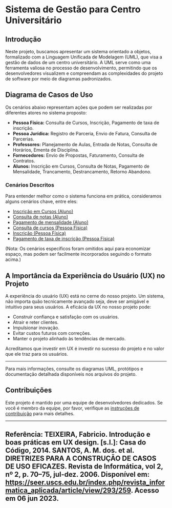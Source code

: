 
# Sistema de Gestão para Centro Universitário

## Introdução

Neste projeto, buscamos apresentar um sistema orientado a objetos, formalizado com a Linguagem Unificada de Modelagem (UML), que visa a gestão de dados de um centro universitário. A UML serve como uma ferramenta valiosa no processo de desenvolvimento, permitindo que os desenvolvedores visualizem e compreendam as complexidades do projeto de software por meio de diagramas padronizados.

## Diagrama de Casos de Uso

Os cenários abaixo representam ações que podem ser realizadas por diferentes atores no sistema proposto:

- **Pessoa Física:** Consulta de Cursos, Inscrição, Pagamento de taxa de inscrição.
- **Pessoa Jurídica:** Registro de Parceria, Envio de Fatura, Consulta de Parcerias.
- **Professores:** Planejamento de Aulas, Entrada de Notas, Consulta de Horários, Ementa de Disciplina.
- **Fornecedores:** Envio de Propostas, Faturamento, Consulta de Contratos.
- **Alunos:** Inscrição em Cursos, Consulta de Notas, Pagamento de Mensalidade, Trancamento, Destrancamento, Retorno Abandono.

### Cenários Descritos

Para entender melhor como o sistema funciona em prática, consideramos alguns cenários chave, entre eles:

- [Inscrição em Cursos (Aluno)](#inscrição-em-cursos-aluno)
- [Consulta de notas (Aluno)](#consulta-de-notas-aluno)
- [Pagamento de mensalidade (Aluno)](#pagamento-de-mensalidade-aluno)
- [Consulta de cursos (Pessoa Física)](#consulta-de-cursos-pessoa-física)
- [Inscrição (Pessoa Física)](#inscrição-pessoa-física)
- [Pagamento de taxa de inscrição (Pessoa Física)](#pagamento-de-taxa-de-inscrição-pessoa-física)

(Nota: Os cenários específicos foram omitidos aqui para economizar espaço, mas podem ser facilmente incorporados seguindo o formato acima.)

## A Importância da Experiência do Usuário (UX) no Projeto

A experiência do usuário (UX) está no cerne do nosso projeto. Um sistema, não importa quão tecnicamente avançado seja, deve ser amigável e intuitivo para seus usuários. A eficácia da UX no nosso projeto pode:

- Construir confiança e satisfação com os usuários.
- Atrair e reter clientes.
- Impulsionar inovação.
- Evitar custos futuros com correções.
- Manter o projeto alinhado às tendências de mercado.

Acreditamos que investir em UX é investir no sucesso do projeto e no valor que ele traz para os usuários.

---

Para mais informações, consulte os diagramas UML, protótipos e documentação detalhada disponíveis nos arquivos do projeto.

## Contribuições

Este projeto é mantido por uma equipe de desenvolvedores dedicados. Se você é membro da equipe, por favor, verifique as [instruções de contribuição](#contribuições) para mais detalhes.

--- 

**Referência**: 
TEIXEIRA, Fabricio. Introdução e boas práticas em UX design. [s.l.]: Casa do Código, 2014.
SANTOS, A. M. dos. et al. DIRETRIZES PARA A CONSTRUÇÃO DE CASOS DE USO EFICAZES. Revista de Informática, vol 2, nº 2, p. 70–75, jul-dez. 2006. Disponível em: https://seer.uscs.edu.br/index.php/revista_informatica_aplicada/article/view/293/259. Acesso em 06 jun 2023.
---
